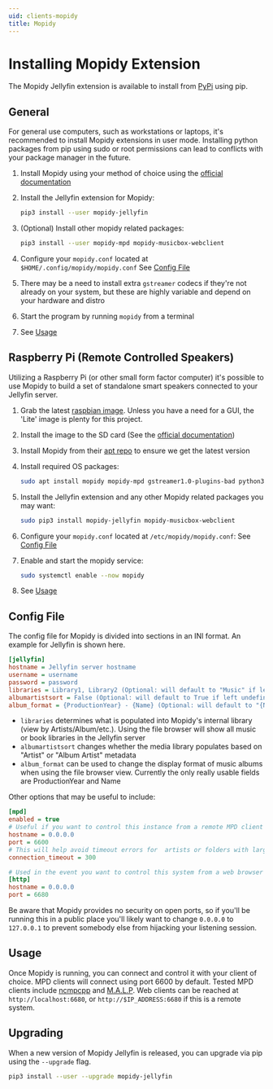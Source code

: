 ```yaml
---
uid: clients-mopidy
title: Mopidy
---
```


# Installing Mopidy Extension

The Mopidy Jellyfin extension is available to install from [PyPi](https://pypi.org/project/Mopidy-Jellyfin) using pip.

## General

For general use computers, such as workstations or laptops, it's recommended to install Mopidy extensions in user mode. Installing python packages from pip using sudo or root permissions can lead to conflicts with your package manager in the future.

1. Install Mopidy using your method of choice using the [official documentation](https://docs.mopidy.com/en/latest/installation/)

2. Install the Jellyfin extension for Mopidy:

   ```sh
   pip3 install --user mopidy-jellyfin
   ```

3. (Optional) Install other mopidy related packages:

   ```sh
   pip3 install --user mopidy-mpd mopidy-musicbox-webclient
   ```

4. Configure your `mopidy.conf` located at `$HOME/.config/mopidy/mopidy.conf`
   See [Config File](/docs/general/clients/mopidy#config-file)

5. There may be a need to install extra `gstreamer` codecs if they're not already on your system, but these are highly variable and depend on your hardware and distro

6. Start the program by running `mopidy` from a terminal

7. See [Usage](/docs/general/clients/mopidy#usage)

## Raspberry Pi (Remote Controlled Speakers)

Utilizing a Raspberry Pi (or other small form factor computer) it's possible to use Mopidy to build a set of standalone smart speakers connected to your Jellyfin server.

1. Grab the latest [raspbian image](https://www.raspberrypi.org/downloads/raspbian/). Unless you have a need for a GUI, the 'Lite' image is plenty for this project.

2. Install the image to the SD card (See the [official documentation](https://www.raspberrypi.org/documentation/installation/installing-images/README.md))

3. Install Mopidy from their [apt repo](https://docs.mopidy.com/en/latest/installation/debian/#install-from-apt-mopidy-com) to ensure we get the latest version

4. Install required OS packages:

   ```sh
   sudo apt install mopidy mopidy-mpd gstreamer1.0-plugins-bad python3-pip
   ```

5. Install the Jellyfin extension and any other Mopidy related packages you may want:

   ```sh
   sudo pip3 install mopidy-jellyfin mopidy-musicbox-webclient
   ```

6. Configure your `mopidy.conf` located at `/etc/mopidy/mopidy.conf`:
   See [Config File](/docs/general/clients/mopidy#config-file)

7. Enable and start the mopidy service:

   ```sh
   sudo systemctl enable --now mopidy
   ```

8. See [Usage](/docs/general/clients/mopidy#usage)

## Config File

The config file for Mopidy is divided into sections in an INI format. An example for Jellyfin is shown here.

```ini
[jellyfin]
hostname = Jellyfin server hostname
username = username
password = password
libraries = Library1, Library2 (Optional: will default to "Music" if left undefined)
albumartistsort = False (Optional: will default to True if left undefined)
album_format = {ProductionYear} - {Name} (Optional: will default to "{Name}" if left undefined)
```

- `libraries` determines what is populated into Mopidy's internal library (view by Artists/Album/etc.). Using the file browser will show all music or book libraries in the Jellyfin server
- `albumartistsort` changes whether the media library populates based on "Artist" or "Album Artist" metadata
- `album_format` can be used to change the display format of music albums when using the file browser view. Currently the only really usable fields are ProductionYear and Name

Other options that may be useful to include:

```ini
[mpd]
enabled = true
# Useful if you want to control this instance from a remote MPD client
hostname = 0.0.0.0
port = 6600
# This will help avoid timeout errors for  artists or folders with large amounts of files
connection_timeout = 300

# Used in the event you want to control this system from a web browser
[http]
hostname = 0.0.0.0
port = 6680
```

Be aware that Mopidy provides no security on open ports, so if you'll be running this in a public place you'll likely want to change `0.0.0.0` to `127.0.0.1` to prevent somebody else from hijacking your listening session.

## Usage

Once Mopidy is running, you can connect and control it with your client of choice. MPD clients will connect using port 6600 by default. Tested MPD clients include [ncmpcpp](https://github.com/arybczak/ncmpcpp) and [M.A.L.P](https://play.google.com/store/apps/details?id=org.gateshipone.malp). Web clients can be reached at `http://localhost:6680`, or `http://$IP_ADDRESS:6680` if this is a remote system.

## Upgrading

When a new version of Mopidy Jellyfin is released, you can upgrade via pip using the `--upgrade` flag.

```sh
pip3 install --user --upgrade mopidy-jellyfin
```
